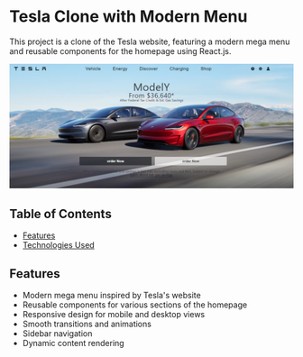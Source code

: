 # Tesla Clone with Modern Menu

This project is a clone of the Tesla website, featuring a modern mega menu and reusable components for the homepage using React.js.

![Project Screenshot](../src/assets/tesla.png)

## Table of Contents

- [Features](#features)
- [Technologies Used](#technologies-used)

## Features

- Modern mega menu inspired by Tesla's website
- Reusable components for various sections of the homepage
- Responsive design for mobile and desktop views
- Smooth transitions and animations
- Sidebar navigation
- Dynamic content rendering
